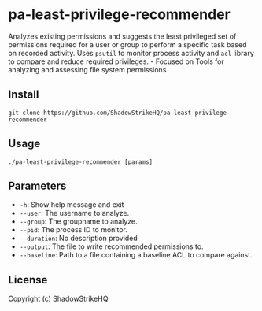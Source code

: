 # pa-least-privilege-recommender
Analyzes existing permissions and suggests the least privileged set of permissions required for a user or group to perform a specific task based on recorded activity. Uses `psutil` to monitor process activity and `acl` library to compare and reduce required privileges. - Focused on Tools for analyzing and assessing file system permissions

## Install
`git clone https://github.com/ShadowStrikeHQ/pa-least-privilege-recommender`

## Usage
`./pa-least-privilege-recommender [params]`

## Parameters
- `-h`: Show help message and exit
- `--user`: The username to analyze.
- `--group`: The groupname to analyze.
- `--pid`: The process ID to monitor.
- `--duration`: No description provided
- `--output`: The file to write recommended permissions to.
- `--baseline`: Path to a file containing a baseline ACL to compare against.

## License
Copyright (c) ShadowStrikeHQ
